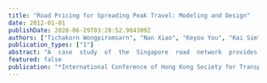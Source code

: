 ```yaml
---
title: "Road Pricing for Spreading Peak Travel: Modeling and Design"
date: 2012-01-01
publishDate: 2020-06-29T03:28:52.984309Z
authors: ["Tichakorn Wongpiromsarn", "Nan Xiao", "Keyou You", "Kai Sim", "Lihua Xie", "Emilio Frazzoli", "Daniela Rus"]
publication_types: ["1"]
abstract: "A  case  study  of  the  Singapore  road  network  provides  empirical  evi-dence that road pricing can significantly affect commuter trip timing be-haviors.  In this paper, we propose a model of trip timing decisions thatreasonably matches the observed commuters’ behaviors.  Our model ex-plicitly captures the difference in individuals’ sensitivity to price, traveltime  and  early  or  late  arrival  at  destination.   New  pricing  schemes  aresuggested to better spread peak travel and reduce traffic congestion.  Sim-ulation results based on the proposed model are provided in comparisonwith the real data for the Singapore case study."
featured: false
publication: "*International Conference of Hong Kong Society for Transportation Studies*"
---
```



